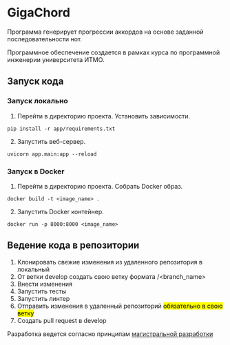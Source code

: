 # GigaChord

Программа генерирует прогрессии аккордов на основе заданной последовательности нот.

Программное обеспечение создается в рамках курса по программной инженерии университета ИТМО.

## Запуск кода

### Запуск локально

1. Перейти в директорию проекта. Установить зависимости.

```
pip install -r app/requirements.txt   
```

2. Запустить веб-сервер.

```
uvicorn app.main:app --reload
```

### Запуск в Docker

1. Перейти в директорию проекта. Собрать Docker образ.

```
docker build -t <image_name> .
```

2. Запустить Docker контейнер.

```
docker run -p 8000:8000 <image_name>
```

## Ведение кода в репозитории

1. Клонировать свежие изменения из удаленного репозитория в локальный
2. От ветки develop создать свою ветку формата <surname>/<branch_name>
3. Внести изменения
4. Запустить тесты
5. Запустить линтер
6. Отправить изменения в удаленный репозиторий <mark> обязательно в свою ветку
7. Создать pull request в develop

Разработка ведется согласно
принципам [магистральной разработки](https://www.atlassian.com/ru/continuous-delivery/continuous-integration/trunk-based-development)